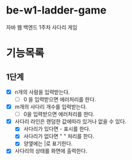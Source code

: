 # be-w1-ladder-game

자바 웹 백엔드 1주차 사다리 게임

# 기능목록
## 1단계
- [x] n개의 사람을 입력받는다.
  - [ ] 0 을 입력받으면 에러처리를 한다.
- [x] m개의 사다리 개수를 입력받는다.
  - [ ] 0을 입력받으면 에러처리를 한다.
- [x] 사다리 라인은 랜덤한 값에따라 있거나 없을 수 있다.
  - [x] 사다리가 있다면 - 표시를 한다.
  - [x] 사다리가 없다면 " " 처리를 한다.
  - [x] 양옆에는 |로 표기한다.
- [x] 사다리의 상태를 화면에 출력한다.
